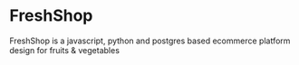 # FreshShop
FreshShop is a javascript, python and postgres based ecommerce platform design for fruits &amp; vegetables
